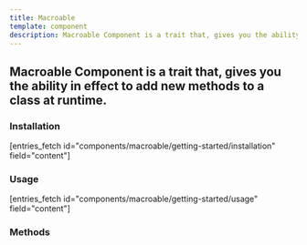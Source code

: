 ```yaml
---
title: Macroable
template: component
description: Macroable Component is a trait that, gives you the ability in effect to add new methods to a class at runtime.
---
```


<h2 class="font-normal text-lg">
Macroable Component is a trait that, gives you the ability in effect to add new methods to a class at runtime.
</h2>

### Installation

[entries_fetch id="components/macroable/getting-started/installation" field="content"]

### Usage

[entries_fetch id="components/macroable/getting-started/usage" field="content"]

### Methods
